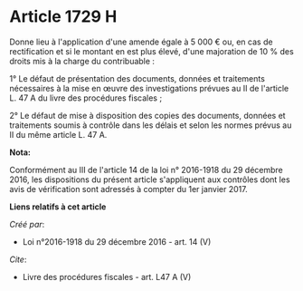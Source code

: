 # Article 1729 H

Donne lieu à l'application d'une amende égale à 5 000 € ou, en cas de rectification et si le montant en est plus élevé, d'une
majoration de 10 % des droits mis à la charge du contribuable : 

1° Le défaut de présentation des documents, données et traitements nécessaires à la mise en œuvre des investigations prévues
au II de l'article L. 47 A du livre des procédures fiscales ; 

2° Le défaut de mise à disposition des copies des documents, données et traitements soumis à contrôle dans les délais et
selon les normes prévus au II du même article L. 47 A.

**Nota:**

Conformément au III de l'article 14 de la loi n° 2016-1918 du 29 décembre 2016, les dispositions du présent article
s'appliquent aux contrôles dont les avis de vérification sont adressés à compter du 1er janvier 2017.

**Liens relatifs à cet article**

_Créé par_:

  - Loi n°2016-1918 du 29 décembre 2016 - art. 14 (V)

_Cite_:

  - Livre des procédures fiscales - art. L47 A (V)
